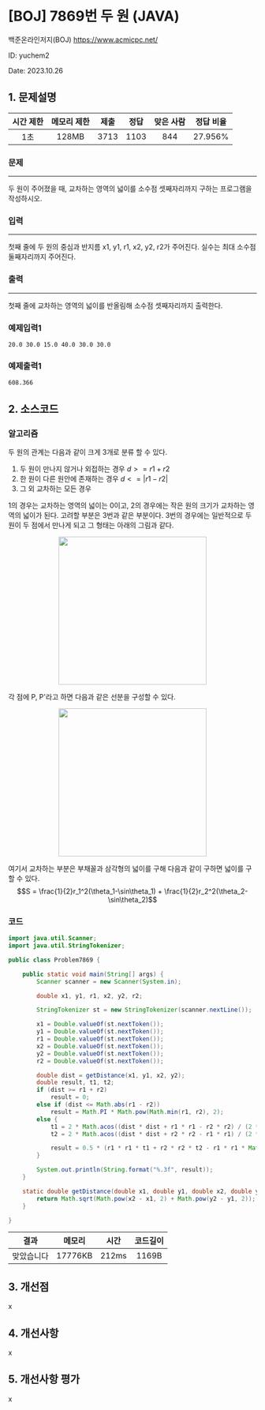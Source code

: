 # [BOJ] 7869번 두 원 (JAVA)
백준온라인저지(BOJ) https://www.acmicpc.net/

ID: yuchem2

Date: 2023.10.26
## 1. 문제설명
| 시간 제한 | 메모리 제한 | 제출  | 정답 | 맞은 사람 | 정답 비율 |
| :---: | :---: | :---: | :---: | :---: | :---: |
|   1초    |  128MB | 3713 | 1103 | 844 | 27.956% |

### 문제
---
두 원이 주어졌을 때, 교차하는 영역의 넓이를 소수점 셋째자리까지 구하는 프로그램을 작성하시오.

### 입력
---
첫째 줄에 두 원의 중심과 반지름 x1, y1, r1, x2, y2, r2가 주어진다. 실수는 최대 소수점 둘째자리까지 주어진다.

### 출력
---
첫째 줄에 교차하는 영역의 넓이를 반올림해 소수점 셋째자리까지 출력한다.

### 예제입력1
```
20.0 30.0 15.0 40.0 30.0 30.0
```
### 예제출력1
```
608.366
```
## 2. 소스코드

### 알고리즘
두 원의 관계는 다음과 같이 크게 3개로 분류 할 수 있다.
1. 두 원이 만나지 않거나 외접하는 경우 $d >= r1 + r2$
2. 한 원이 다른 원안에 존재하는 경우 $d <= |r1-r2|$
3. 그 외 교차하는 모든 경우

1의 경우는 교차하는 영역의 넓이는 0이고, 2의 경우에는 작은 원의 크기가 교차하는 영역의 넓이가 된다.
고려할 부분은 3번과 같은 부분이다. 3번의 경우에는 일반적으로 두 원이 두 점에서 만나게 되고 그 형태는 아래의 그림과 같다.

<div align="center"><img src="https://github.com/yuchem2/Algorithm/assets/101711808/e0252745-7863-41b9-b5e4-602651364420" width="300"></div>

각 점에 P, P'라고 하면 다음과 같은 선분을 구성할 수 있다. 
<div align="center"><img src="https://github.com/yuchem2/Algorithm/assets/101711808/bd78b033-d50e-425d-89a3-229f226fccf3" width="300"></div>

여기서 교차하는 부분은 부채꼴과 삼각형의 넓이를 구해 다음과 같이 구하면 넓이를 구할 수 있다. $$S = \frac{1}{2}r_1^2(\theta_1-\sin\theta_1) + \frac{1}{2}r_2^2(\theta_2-\sin\theta_2)$$


### 코드
```java
import java.util.Scanner;
import java.util.StringTokenizer;

public class Problem7869 {

	public static void main(String[] args) {
		Scanner scanner = new Scanner(System.in);

		double x1, y1, r1, x2, y2, r2;

		StringTokenizer st = new StringTokenizer(scanner.nextLine());

		x1 = Double.valueOf(st.nextToken());
		y1 = Double.valueOf(st.nextToken());
		r1 = Double.valueOf(st.nextToken());
		x2 = Double.valueOf(st.nextToken());
		y2 = Double.valueOf(st.nextToken());
		r2 = Double.valueOf(st.nextToken());

		double dist = getDistance(x1, y1, x2, y2);
		double result, t1, t2;
		if (dist >= r1 + r2)
			result = 0;
		else if (dist <= Math.abs(r1 - r2))
			result = Math.PI * Math.pow(Math.min(r1, r2), 2);
		else {
			t1 = 2 * Math.acos((dist * dist + r1 * r1 - r2 * r2) / (2 * dist * r1));
			t2 = 2 * Math.acos((dist * dist + r2 * r2 - r1 * r1) / (2 * dist * r2));

			result = 0.5 * (r1 * r1 * t1 + r2 * r2 * t2 - r1 * r1 * Math.sin(t1) - r2 * r2 * Math.sin(t2));
		}

		System.out.println(String.format("%.3f", result));
	}

	static double getDistance(double x1, double y1, double x2, double y2) {
		return Math.sqrt(Math.pow(x2 - x1, 2) + Math.pow(y2 - y1, 2));
	}

}
```
| 결과 | 메모리 | 시간 | 코드길이 |
|:---:|:-----: | :---: | :----: |
| 맞았습니다 | 17776KB | 212ms | 1169B |

## 3. 개선점
x
## 4. 개선사항
x
## 5. 개선사항 평가
x
